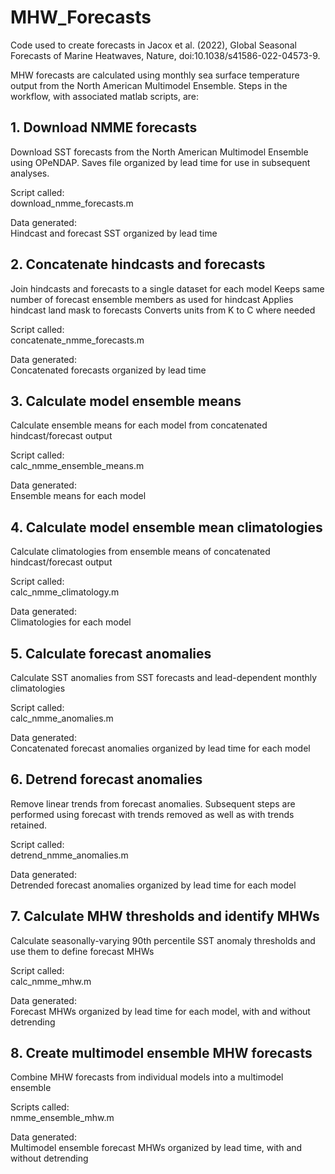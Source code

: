 # MHW_Forecasts

Code used to create forecasts in Jacox et al. (2022), Global Seasonal Forecasts of Marine Heatwaves, Nature, doi:10.1038/s41586-022-04573-9.

MHW forecasts are calculated using monthly sea surface temperature output from the North American Multimodel Ensemble. Steps in the workflow, with associated matlab scripts, are:
  
  
## 1. Download NMME forecasts
Download SST forecasts from the North American Multimodel Ensemble using OPeNDAP. Saves file organized by lead time for use in subsequent analyses.

Script called:  
download_nmme_forecasts.m

Data generated:  
Hindcast and forecast SST organized by lead time
  
  
## 2. Concatenate hindcasts and forecasts
Join hindcasts and forecasts to a single dataset for each model
Keeps same number of forecast ensemble members as used for hindcast
Applies hindcast land mask to forecasts
Converts units from K to C where needed

Script called:  
concatenate_nmme_forecasts.m

Data generated:  
Concatenated forecasts organized by lead time
  
  
## 3. Calculate model ensemble means
Calculate ensemble means for each model from concatenated hindcast/forecast output

Script called:  
calc_nmme_ensemble_means.m

Data generated:  
Ensemble means for each model
  
  
## 4. Calculate model ensemble mean climatologies
Calculate climatologies from ensemble means of concatenated hindcast/forecast output

Script called:  
calc_nmme_climatology.m

Data generated:  
Climatologies for each model
  
  
## 5. Calculate forecast anomalies
Calculate SST anomalies from SST forecasts and lead-dependent monthly climatologies

Script called:  
calc_nmme_anomalies.m

Data generated:  
Concatenated forecast anomalies organized by lead time for each model
  
  
## 6. Detrend forecast anomalies
Remove linear trends from forecast anomalies. Subsequent steps are performed using forecast with trends removed as well as with trends retained.

Script called:  
detrend_nmme_anomalies.m

Data generated:  
Detrended forecast anomalies organized by lead time for each model
  
  
## 7. Calculate MHW thresholds and identify MHWs
Calculate seasonally-varying 90th percentile SST anomaly thresholds and use them to define forecast MHWs

Script called:  
calc_nmme_mhw.m

Data generated:  
Forecast MHWs organized by lead time for each model, with and without detrending
  
  
## 8. Create multimodel ensemble MHW forecasts
Combine MHW forecasts from individual models into a multimodel ensemble

Scripts called:  
nmme_ensemble_mhw.m

Data generated:  
Multimodel ensemble forecast MHWs organized by lead time, with and without detrending
